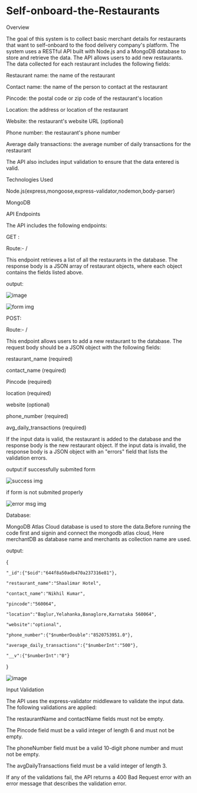 # Self-onboard-the-Restaurants

Overview

The goal of this system is to collect basic merchant details for restaurants that want to self-onboard to the food delivery company's platform. The system uses a RESTful API built with Node.js and a MongoDB database to store and retrieve the data. The API allows users to add new restaurants. The data collected for each restaurant includes the following fields:

Restaurant name: the name of the restaurant

Contact name: the name of the person to contact at the restaurant

Pincode: the postal code or zip code of the restaurant's location

Location: the address or location of the restaurant

Website: the restaurant's website URL (optional)

Phone number: the restaurant's phone number

Average daily transactions: the average number of daily transactions for the restaurant

The API also includes input validation to ensure that the data entered is valid.


Technologies Used

Node.js(express,mongoose,express-validator,nodemon,body-parser)

MongoDB

API Endpoints

The API includes the following endpoints:


GET : 

Route:-  /

This endpoint retrieves a list of all the restaurants in the database. The response body is a JSON array of restaurant objects, where each object contains the fields listed above.

output:

![image](https://user-images.githubusercontent.com/126409939/235437571-59e38333-e3ca-4dec-9e08-d692413ab61b.png)

![form img](https://user-images.githubusercontent.com/126409939/235437583-c85160e6-6100-44f8-a28f-bcf3256d392f.png)


POST: 

Route:-  /

This endpoint allows users to add a new restaurant to the database. The request body should be a JSON object with the following fields:

restaurant_name (required)

contact_name (required)

Pincode (required)

location (required)

website (optional)

phone_number (required)

avg_daily_transactions (required)

If the input data is valid, the restaurant is added to the database and the response body is the new restaurant object. If the input data is invalid, the response body is a JSON object with an "errors" field that lists the validation errors.


output:if successfully submited form

![success img](https://user-images.githubusercontent.com/126409939/235437684-b38b33b1-992a-4acd-b7c0-5f369ec9b068.png)

if form is not submited properly

![error msg img](https://user-images.githubusercontent.com/126409939/235437786-082043ca-d34b-44ec-97f1-23dbe9f61860.png)


Database:

MongoDB Atlas Cloud database is used to store the data.Before running the code first and signin and connect the mongodb atlas cloud, Here merchantDB as database name and merchants as collection name are used.

output:

{

    "_id":{"$oid":"644f8a50adb470a237316e81"},
    
    "restaurant_name":"Shaalimar Hotel",
    
    "contact_name":"Nikhil Kumar",
    
    "pincode":"560064",
    
    "location":"Baglur,Yelahanka,Banaglore,Karnataka 560064",
    
    "website":"optional",
    
    "phone_number":{"$numberDouble":"8520753951.0"},
    
    "average_daily_transactions":{"$numberInt":"500"},
    
    "__v":{"$numberInt":"0"}
    
}

![image](https://user-images.githubusercontent.com/126409939/235438467-521c688b-a3ec-4ef2-8b82-09723a660f10.png)

 

Input Validation

The API uses the express-validator middleware to validate the input data. The following validations are applied:


The restaurantName and contactName fields must not be empty.

The Pincode field must be a valid integer of length 6 and must not be empty.

The phoneNumber field must be a valid 10-digit phone number and must not be empty.

The avgDailyTransactions field must be a valid integer of length 3.

If any of the validations fail, the API returns a 400 Bad Request error with an error message that describes the validation error.


